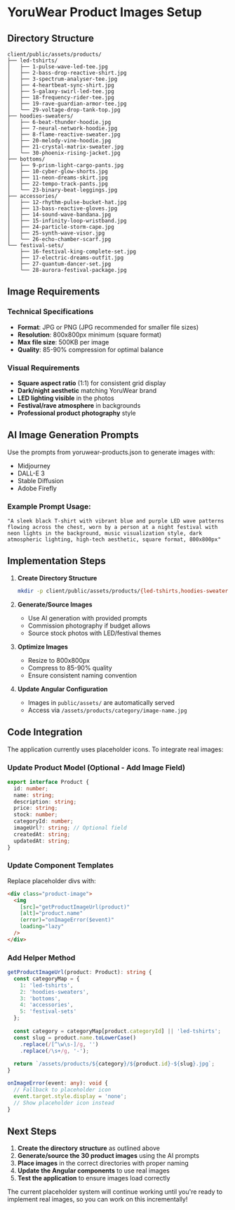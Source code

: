 # YoruWear Product Images Setup

## Directory Structure
```
client/public/assets/products/
├── led-tshirts/
│   ├── 1-pulse-wave-led-tee.jpg
│   ├── 2-bass-drop-reactive-shirt.jpg
│   ├── 3-spectrum-analyser-tee.jpg
│   ├── 4-heartbeat-sync-shirt.jpg
│   ├── 5-galaxy-swirl-led-tee.jpg
│   ├── 18-frequency-rider-tee.jpg
│   ├── 19-rave-guardian-armor-tee.jpg
│   └── 29-voltage-drop-tank-top.jpg
├── hoodies-sweaters/
│   ├── 6-beat-thunder-hoodie.jpg
│   ├── 7-neural-network-hoodie.jpg
│   ├── 8-flame-reactive-sweater.jpg
│   ├── 20-melody-vine-hoodie.jpg
│   ├── 21-crystal-matrix-sweater.jpg
│   └── 30-phoenix-rising-jacket.jpg
├── bottoms/
│   ├── 9-prism-light-cargo-pants.jpg
│   ├── 10-cyber-glow-shorts.jpg
│   ├── 11-neon-dreams-skirt.jpg
│   ├── 22-tempo-track-pants.jpg
│   └── 23-binary-beat-leggings.jpg
├── accessories/
│   ├── 12-rhythm-pulse-bucket-hat.jpg
│   ├── 13-bass-reactive-gloves.jpg
│   ├── 14-sound-wave-bandana.jpg
│   ├── 15-infinity-loop-wristband.jpg
│   ├── 24-particle-storm-cape.jpg
│   ├── 25-synth-wave-visor.jpg
│   └── 26-echo-chamber-scarf.jpg
└── festival-sets/
    ├── 16-festival-king-complete-set.jpg
    ├── 17-electric-dreams-outfit.jpg
    ├── 27-quantum-dancer-set.jpg
    └── 28-aurora-festival-package.jpg
```

## Image Requirements

### Technical Specifications
- **Format**: JPG or PNG (JPG recommended for smaller file sizes)
- **Resolution**: 800x800px minimum (square format)
- **Max file size**: 500KB per image
- **Quality**: 85-90% compression for optimal balance

### Visual Requirements
- **Square aspect ratio** (1:1) for consistent grid display
- **Dark/night aesthetic** matching YoruWear brand
- **LED lighting visible** in the photos
- **Festival/rave atmosphere** in backgrounds
- **Professional product photography** style

## AI Image Generation Prompts

Use the prompts from yoruwear-products.json to generate images with:
- Midjourney
- DALL-E 3
- Stable Diffusion
- Adobe Firefly

### Example Prompt Usage:
```
"A sleek black T-shirt with vibrant blue and purple LED wave patterns flowing across the chest, worn by a person at a night festival with neon lights in the background, music visualization style, dark atmospheric lighting, high-tech aesthetic, square format, 800x800px"
```

## Implementation Steps

1. **Create Directory Structure**
   ```bash
   mkdir -p client/public/assets/products/{led-tshirts,hoodies-sweaters,bottoms,accessories,festival-sets}
   ```

2. **Generate/Source Images**
   - Use AI generation with provided prompts
   - Commission photography if budget allows
   - Source stock photos with LED/festival themes

3. **Optimize Images**
   - Resize to 800x800px
   - Compress to 85-90% quality
   - Ensure consistent naming convention

4. **Update Angular Configuration**
   - Images in `public/assets/` are automatically served
   - Access via `/assets/products/category/image-name.jpg`

## Code Integration

The application currently uses placeholder icons. To integrate real images:

### Update Product Model (Optional - Add Image Field)
```typescript
export interface Product {
  id: number;
  name: string;
  description: string;
  price: string;
  stock: number;
  categoryId: number;
  imageUrl?: string; // Optional field
  createdAt: string;
  updatedAt: string;
}
```

### Update Component Templates
Replace placeholder divs with:
```html
<div class="product-image">
  <img 
    [src]="getProductImageUrl(product)" 
    [alt]="product.name"
    (error)="onImageError($event)"
    loading="lazy"
  />
</div>
```

### Add Helper Method
```typescript
getProductImageUrl(product: Product): string {
  const categoryMap = {
    1: 'led-tshirts',
    2: 'hoodies-sweaters', 
    3: 'bottoms',
    4: 'accessories',
    5: 'festival-sets'
  };
  
  const category = categoryMap[product.categoryId] || 'led-tshirts';
  const slug = product.name.toLowerCase()
    .replace(/[^\w\s-]/g, '')
    .replace(/\s+/g, '-');
  
  return `/assets/products/${category}/${product.id}-${slug}.jpg`;
}

onImageError(event: any): void {
  // Fallback to placeholder icon
  event.target.style.display = 'none';
  // Show placeholder icon instead
}
```

## Next Steps

1. **Create the directory structure** as outlined above
2. **Generate/source the 30 product images** using the AI prompts
3. **Place images** in the correct directories with proper naming
4. **Update the Angular components** to use real images
5. **Test the application** to ensure images load correctly

The current placeholder system will continue working until you're ready to implement real images, so you can work on this incrementally!